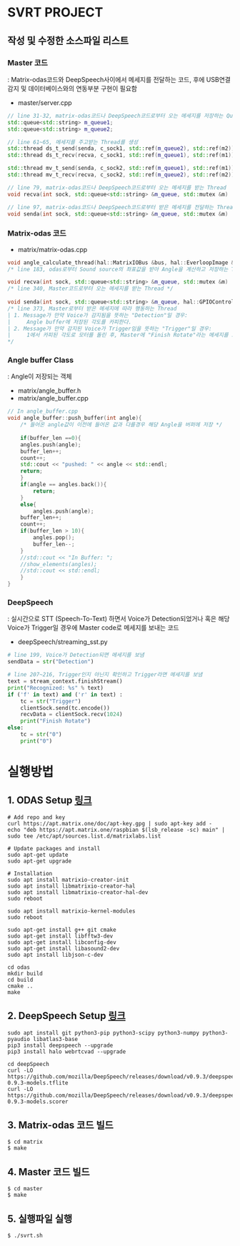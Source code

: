 # SVRT PROJECT

## 작성 및 수정한 소스파일 리스트

### Master 코드

: Matrix-odas코드와 DeepSpeech사이에서 메세지를 전달하는 코드, 후에 USB연결 감지 및 데이터베이스와의 연동부분 구현이 필요함

- master/server.cpp

```c++
// line 31-32, matrix-odas코드나 DeepSpeech코드로부터 오는 메세지를 저장하는 Queue
std::queue<std::string> m_queue1;
std::queue<std::string> m_queue2;

// line 61~65, 메세지를 주고받는 Thread를 생성
std::thread ds_t_send(senda, c_sock1, std::ref(m_queue2), std::ref(m2));
std::thread ds_t_recv(recva, c_sock1, std::ref(m_queue1), std::ref(m1));

std::thread mv_t_send(senda, c_sock2, std::ref(m_queue1), std::ref(m1));
std::thread mv_t_recv(recva, c_sock2, std::ref(m_queue2), std::ref(m2));

// line 79, matrix-odas코드나 DeepSpeech코드로부터 오는 메세지를 받는 Thread
void recva(int sock, std::queue<std::string> &m_queue, std::mutex &m)

// line 97, matrix-odas코드나 DeepSpeech코드로부터 받은 메세지를 전달하는 Thread
void senda(int sock, std::queue<std::string> &m_queue, std::mutex &m)
```



### Matrix-odas 코드

- matrix/matrix-odas.cpp

```c++
void angle_calculate_thread(hal::MatrixIOBus &bus, hal::EverloopImage &image1d, hal::Everloop &everloop)
/* line 183, odas로부터 Sound source의 좌표값을 받아 Angle을 계산하고 저장하는 Thread */

void recva(int sock, std::queue<std::string> &m_queue, std::mutex &m)
/* line 340, Master코드로부터 오는 메세지를 받는 Thread */
    
void senda(int sock, std::queue<std::string> &m_queue, hal::GPIOControl &gpio, std::mutex &m)
/* line 373, Master로부터 받은 메세지에 따라 행동하는 Thread
| 1. Message가 만약 Voice가 감지됨을 뜻하는 "Detection"일 경우:
|     Angle buffer에 저장된 각도를 카피한다.
| 2. Message가 만약 감지된 Voice가 Trigger임을 뜻하는 "Trigger"일 경우:
|     1에서 카피된 각도로 모터를 돌린 후, Master에 "Finish Rotate"라는 메세지를 보낸다.
*/
```



### Angle buffer Class

: Angle이 저장되는 객체

- matrix/angle_buffer.h
- matrix/angle_buffer.cpp

```c++
// In angle_buffer.cpp
void angle_buffer::push_buffer(int angle){
    /* 들어온 angle값이 이전에 들어온 값과 다를경우 해당 Angle을 버퍼에 저장 */
    
    if(buffer_len ==0){
	angles.push(angle);
	buffer_len++;
	count++;
	std::cout << "pushed: " << angle << std::endl;
	return;
    }
    if(angle == angles.back()){
        return;
    }
    else{
        angles.push(angle);
	buffer_len++;
	count++;
	if(buffer_len > 10){
	    angles.pop();
	    buffer_len--;
	}
	//std::cout << "In Buffer: ";
	//show_elements(angles);
	//std::cout << std::endl;
    }
}
```



### DeepSpeech

: 실시간으로 STT (Speech-To-Text) 하면서 Voice가 Detection되었거나 혹은 해당 Voice가 Trigger일 경우에 Master code로 메세지를 보내는 코드

- deepSpeech/streaming_sst.py

```python
# line 199, Voice가 Detection되면 메세지를 보냄
sendData = str("Detection")

# line 207~216, Trigger인지 아닌지 확인하고 Trigger라면 메세지를 보냄
text = stream_context.finishStream()
print("Recognized: %s" % text)
if ('f' in text) and ('r' in text) :
    tc = str("Trigger")
    clientSock.send(tc.encode())
    recvData = clientSock.recv(1024)
    print("Finish Rotate")
else:
    tc = str("0")
    print("0")
```



# 실행방법

## 1. ODAS Setup [링크](https://github.com/matrix-io/odas/tree/master/demo/matrix-demos)

```
# Add repo and key
curl https://apt.matrix.one/doc/apt-key.gpg | sudo apt-key add -
echo "deb https://apt.matrix.one/raspbian $(lsb_release -sc) main" | sudo tee /etc/apt/sources.list.d/matrixlabs.list

# Update packages and install
sudo apt-get update
sudo apt-get upgrade

# Installation
sudo apt install matrixio-creator-init
sudo apt install libmatrixio-creator-hal
sudo apt install libmatrixio-creator-hal-dev
sudo reboot

sudo apt install matrixio-kernel-modules
sudo reboot

sudo apt-get install g++ git cmake
sudo apt-get install libfftw3-dev
sudo apt-get install libconfig-dev
sudo apt-get install libasound2-dev
sudo apt install libjson-c-dev

cd odas
mkdir build
cd build
cmake ..
make
```



## 2. DeepSpeech Setup [링크](https://github.com/touchgadget/DeepSpeech)

```
sudo apt install git python3-pip python3-scipy python3-numpy python3-pyaudio libatlas3-base
pip3 install deepspeech --upgrade
pip3 install halo webrtcvad --upgrade

cd deepSpeech
curl -LO https://github.com/mozilla/DeepSpeech/releases/download/v0.9.3/deepspeech-0.9.3-models.tflite
curl -LO https://github.com/mozilla/DeepSpeech/releases/download/v0.9.3/deepspeech-0.9.3-models.scorer
```



## 3. Matrix-odas 코드 빌드

```
$ cd matrix
$ make
```



## 4. Master 코드 빌드

```
$ cd master
$ make
```



## 5. 실행파일 실행

```
$ ./svrt.sh
```

